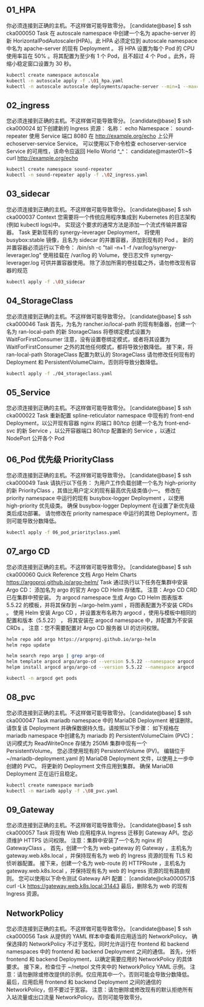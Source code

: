 ## 01_HPA
你必须连接到正确的主机。不这样做可能导致零分。
[candidate@base] $ ssh cka000050
Task
在 autoscale namespace 中创建一个名为 apache-server 的新 HorizontalPodAutoscaler(HPA)。此 HPA 必须定位到 autoscale namespace 中名为 apache-server
的现有 Deployment 。
将 HPA 设置为每个 Pod 的 CPU 使用率旨在 50% 。将其配置为至少有 1 个 Pod，且不超过 4 个 Pod 。此外，将缩小稳定窗口设置为 30 秒。

```bash
kubectl create namespace autoscale
kubectl -n autoscale apply -f .\01_hpa.yaml
kubectl -n autoscale autoscale deployments/apache-server --min=1 --max=4 --cpu-percent=50 
```

## 02_ingress
您必须连接到正确的主机。不这样做可能导致零分。
[candidate@base] $ ssh cka000024
如下创建新的 Ingress 资源：
名称： echo
Namespace： sound-repeater
使用 Service 端口 8080 在 http://example.org/echo 上公开 echoserver-service Service。
可以使用以下命令检查 echoserver-service Service 的可用性，该命令应返回 Hello World ^_^：
candidate@master01:~$ curl http://example.org/echo

```bash
kubectl create namespace sound-repeater
kubectl -n sound-repeater apply -f .\02_ingress.yaml
```

## 03_sidecar
您必须连接到正确的主机。不这样做可能导致零分。
[candidate@base] $ ssh cka000037
Context
您需要将一个传统应用程序集成到 Kubernetes 的日志架构(例如 kubectl logs)中。
实现这个要求的通常方法是添加一个流式传输并置容器。
Task
更新现有的 synergy-leverager Deployment，
将使用 busybox:stable 镜像，且名为 sidecar 的并置容器，添加到现有的 Pod 。
新的并置容器必须运行以下命令：
/bin/sh -c "tail -n+1 -f /var/log/synergy-leverager.log"
使用挂载在 /var/log 的 Volume，使日志文件 synergy-leverager.log 可供并置容器使用。
除了添加所需的卷挂载之外，请勿修改现有容器的规范

```bash
kubectl apply -f .\03_sidecar
```

## 04_StorageClass
您必须连接到正确的主机。不这样做可能导致零分。
[candidate@base] $ ssh cka000046
Task
首先，为名为 rancher.io/local-path 的现有制备器，创建一个名为 ran-local-path 的新 StorageClass
将卷绑定模式设置为 WaitForFirstConsumer
注意，没有设置卷绑定模式，或者将其设置为 WaitForFirstConsumer 之外的其他任何模式，都将导致分数降低。
接下来，将 ran-local-path StorageClass 配置为默认的 StorageClass
请勿修改任何现有的 Deployment 和 PersistentVolumeClaim，否则将导致分数降低。

```bash
kubectl apply -f ./04_storageclass.yaml
```

## 05_Service
您必须连接到正确的主机。不这样做可能导致零分。
[candidate@base] $ ssh cka000022
Task
重新配置 spline-reticulator namespace 中现有的 front-end Deployment，以公开现有容器 nginx 的端口 80/tcp
创建一个名为 front-end-svc 的新 Service ，以公开容器端口 80/tcp
配置新的 Service ，以通过 NodePort 公开各个 Pod

## 06_Pod 优先级 PriorityClass
您必须连接到正确的主机。不这样做可能导致零分。
[candidate@base] $ ssh cka000049
Task
请执行以下任务：
为用户工作负载创建一个名为 high-priority 的新 PriorityClass ，其值比用户定义的现有最高优先级类值小一。
修改在 priority namespace 中运行的现有 busybox-logger Deployment ，以使用 high-priority 优先级类。
确保 busybox-logger Deployment 在设置了新优先级类后成功部署。
请勿修改在 priority namespace 中运行的其他 Deployment，否则可能导致分数降低。

```bash
kubectl apply -f 06_pod_priorityclass.yaml
```

## 07_argo CD
您必须连接到正确的主机。不这样做可能导致零分。
[candidate@base] $ ssh cka000060
Quick Reference
文档 Argo Helm Charts https://argoproj.github.io/argo-helm/
Task
通过执行以下任务在集群中安装 Argo CD：
添加名为 argo 的官方 Argo CD Helm 存储库。
注意：Argo CD CRD 已在集群中预安装。
为 argocd namespace 生成 Argo CD Helm 图表版本 5.5.22 的模板，并将其保存到 ~/argo-helm.yaml ，将图表配置为不安装 CRDs 。
使用 Helm 安装 Argo CD ，并设置发布名称为 argocd ，使用与模板中相同的配置和版本（5.5.22） ，
将其安装在 argocd namespace 中，并配置为不安装 CRDs 。
注意：您不需要配置对 Argo CD 服务器 UI 的访问权限。

```bash
helm repo add argo https://argoproj.github.io/argo-helm
helm repo update

helm search repo argo | grep argo-cd
helm template argocd argo/argo-cd --version 5.5.22 --namespace argocd --set crds.install=false > ~/argo-helm.yaml
helpm install argocd argo/argo-cd --version 5.5.22 --namespace argocd --set crds.install=false

kubectl -n argocd get pods

```

## 08_pvc
您必须连接到正确的主机。不这样做可能导致零分。
[candidate@base] $ ssh cka000047
Task
mariadb namespace 中的 MariaDB Deployment 被误删除。请恢复该 Deployment 并确保数据持久性。请按照以下步骤：
如下规格在 mariadb namespace 中创建名为 mariadb 的 PersistentVolumeClaim (PVC)：
访问模式为 ReadWriteOnce
存储为 250Mi
集群中现有一个 PersistentVolume。
您必须使用现有的 PersistentVolume (PV)。
编辑位于 ~/mariadb-deployment.yaml 的 MariaDB Deployment 文件，以使用上一步中创建的 PVC。
将更新的 Deployment 文件应用到集群。
确保 MariaDB Deployment 正在运行且稳定。
```bash
kubectl create namespace mariadb
kubectl -n mariadb apply -f .\08_pvc.yaml
```

## 09_Gateway
您必须连接到正确的主机。不这样做可能导致零分。
[candidate@base] $ ssh cka000057
Task
将现有 Web 应用程序从 Ingress 迁移到 Gateway API。您必须维护 HTTPS 访问权限。
注意：集群中安装了一个名为 nginx 的 GatewayClass 。
首先，创建一个名为 web-gateway 的 Gateway ，主机名为 gateway.web.k8s.local ，并保持现有名为 web 的 Ingress 资源的现有 TLS 和侦听器配置。
接下来，创建一个名为 web-route 的 HTTPRoute ，主机名为 gateway.web.k8s.local ，并保持现有名为 web 的 Ingress 资源的现有路由规则。
您可以使用以下命令测试 Gateway API 配置：
[candidate@cka000057]$ curl -Lk https://gateway.web.k8s.local:31443
最后，删除名为 web 的现有 Ingress 资源。

## NetworkPolicy
您必须连接到正确的主机。不这样做可能导致零分。
[candidate@base] $ ssh cka000056
Task
从提供的 YAML 样本中查看并应用适当的 NetworkPolicy。
确保选择的 NetworkPolicy 不过于宽松，同时允许运行在 frontend 和 backend namespaces 中的 frontend 和 backend Deployment 之间的通信。
首先，分析 frontend 和 backend Deployment，以确定需要应用的 NetworkPolicy 的具体要求。
接下来，检查位于 ~/netpol 文件夹中的 NetworkPolicy YAML 示例。
注意：请勿删除或修改提供的示例。仅应用其中一个。否则可能会导致分数降低。
最后，应用启用 frontend 和 backend Deployment 之间的通信的 NetworkPolicy，但不要过于宽容。
注意：请勿删除或修改现有的默认拒绝所有入站流量或出口流量 NetworkPolicy。否则可能导致零分。
